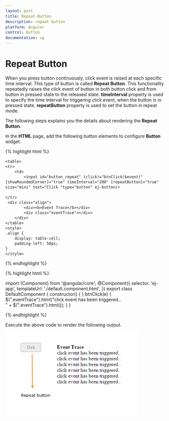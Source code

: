 ```yaml
---
layout: post
title: Repeat-Button
description: repeat button
platform: Angular
control: Button
documentation: ug
---
```


# Repeat Button

When you press button continuously, click event is raised at each specific time interval. This type of button is called **Repeat Button**. This functionality repeatedly raises the click event of button in both button click and from button in pressed state to the released state. **timeInterval** property is used to specify the time Interval for triggering click event, when the button is in pressed state. **repeatButton** property is used to set the button in repeat mode.

The following steps explains you the details about rendering the **Repeat Button.**

In the **HTML** page, add the following button elements to configure **Button** widget.


{% highlight html %}

    <table>
    <tr>
        <td>
            <input id="button_repeat" (click)="btnClick($event)" [showRoundedCorner]="true" timeInterval="200" [repeatButton]="true" size="mini" text="Click "type="button" ej-button/> 

    </tr>
	 <div class="align">
            <div><b>Event Trace</b></div>
            <div class="eventTrace"></div>
        </div>
    </table>
    <style>
    .align {
        display: table-cell;
        padding-left: 50px;
    }
    </style>

{% endhighlight %}

{% highlight html %}

   import {Component} from '@angular/core';
@Component({
    selector: 'ej-app',
    templateUrl: './default.component.html',
})
export class DefaultComponent {
    constructor() {
    }
	 btnClick(e) {
       $(".eventTrace").html("click event has been triggered..</br>" + $(".eventTrace").html());
    }
}


{% endhighlight %}

Execute the above code to render the following output.

![](Repeat-Button_images/Repeat-Button_img1.png) 

